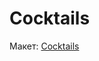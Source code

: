 # Cocktails

Макет: [Cocktails](https://www.figma.com/file/OtLxFZwe0OELo2Yc4iLOlr/Cocktails?type=design&node-id=0-1&mode=design&t=oJS2CuAQMx7tMe1q-0)

